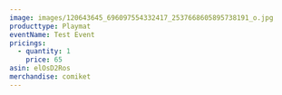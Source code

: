 ```yaml
---
image: images/120643645_696097554332417_2537668605895738191_o.jpg
producttype: Playmat
eventName: Test Event
pricings:
  - quantity: 1
    price: 65
asin: elOsD2Ros
merchandise: comiket
---
```

